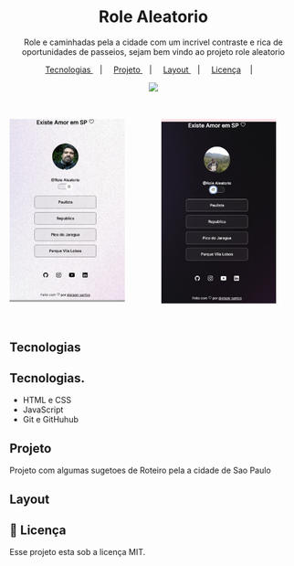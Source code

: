 <h1 align="center">Role Aleatorio</h1>

<p align="center"> Role e caminhadas pela a cidade com um incrivel contraste e rica de oportunidades de passeios, sejam bem vindo ao projeto role aleatorio </p>

<p align="center">
    <a href="#-Tecnologias">
    Tecnologias
    </a>
    &nbsp;&nbsp;&nbsp;| &nbsp;&nbsp;&nbsp;
    <a href="#-Projeto">
    Projeto
    </a>
    &nbsp;&nbsp;&nbsp;| &nbsp;&nbsp;&nbsp;
    <a href="#-Layout">
    Layout
    </a>
    &nbsp;&nbsp;&nbsp;| &nbsp;&nbsp;&nbsp;
    <a href="#memo-Licença">Licença</a>
    </a>
     &nbsp;&nbsp;&nbsp;| &nbsp;&nbsp;&nbsp;
</p>
<p align="center">
    <img src="https://img.shields.io/static/v1?label=license&message=MIT&color49AA26&labelColor=000000"/>
</p>

<br>

<p align="center">
    <img align="left" alt="Tela Modo Light" src=".github/screen-light.png" width="40%">
     &nbsp;&nbsp;&nbsp;&nbsp;&nbsp;&nbsp;
    <img align="right " alt="Tela Modo Dark" src=".github/screen-dark.png" width="40%">
<p>

<br>

## Tecnologias

## Tecnologias.

- HTML e CSS
- JavaScript
- Git e GitHuhub

## Projeto

Projeto com algumas sugetoes de Roteiro pela a cidade de Sao Paulo

## Layout

## :memo: Licença

Esse projeto esta sob a licença MIT.
